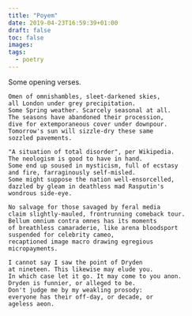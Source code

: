 ```yaml
---
title: "Poyem"
date: 2019-04-23T16:59:39+01:00
draft: false
toc: false
images:
tags: 
  - poetry
---
```

Some opening verses.

    Omen of omnishambles, sleet-darkened skies,
    all London under grey precipitation.
    Some Spring weather. Scarcely seasonal at all.
    The seasons have abandoned their procession,
    dive for extemporaneous cover under downpour.
    Tomorrow's sun will sizzle-dry these same
    sozzled pavements.

    "A situation of total disorder", per Wikipedia.
    The neologism is good to have in hand.
    Some end up soused in mysticism, full of ecstasy
    and fire, farraginously self-misled.
    Some might suppose the nation well-ensorcelled,
    dazzled by gleam in deathless mad Rasputin's
    wondrous side-eye.

    No salvage for those savaged by feral media
    claim slightly-mauled, frontrunning comeback tour.
    Bellum omnium contra omnes has its moments
    of breathless camaraderie, like arena bloodsport
    suspended for celebrity cameo,
    recaptioned image macro drawing egregious
    micropayments.

    I cannot say I saw the point of Dryden
    at nineteen. This likewise may elude you.
    In which case let it go. It may come to you anon.
    Dryden is funnier, or alleged to be.
    Don't judge me by my weakling prosody:
    everyone has their off-day, or decade, or
    ageless aeon.

